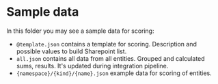 # Sample data

In this folder you may see a sample data for scoring:

- `@template.json` contains a template for scoring. Description and possible values to build Sharepoint list.
- `all.json` contains all data from all entities. Grouped and calculated sums, results. It's updated during integration pipeline.
- `{namespace}/{kind}/{name}.json` example data for scoring of entities.